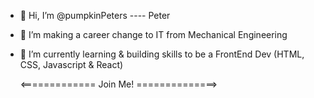 - 👋 Hi, I’m @pumpkinPeters ---- Peter
- 👀 I’m making a career change to IT from Mechanical Engineering
- 🌱 I’m currently learning & building skills to be a FrontEnd Dev (HTML, CSS, Javascript & React)
    
    <============= Join Me! ==============>

<!---
pumpkinPeters/pumpkinPeters is a ✨ special ✨ repository because its `README.md` (this file) appears on your GitHub profile.
You can click the Preview link to take a look at your changes.
--->
